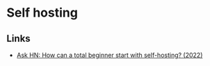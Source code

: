 # Self hosting

## Links

- [Ask HN: How can a total beginner start with self-hosting? (2022)](https://news.ycombinator.com/item?id=33095823)